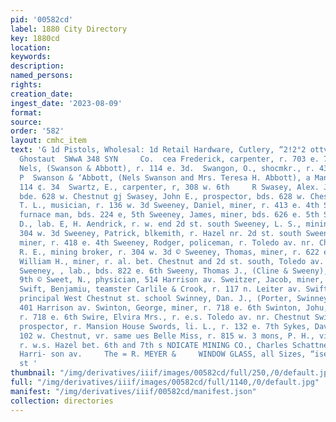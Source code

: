 ```yaml
---
pid: '00582cd'
label: 1880 City Directory
key: 1880cd
location: 
keywords: 
description: 
named_persons: 
rights: 
creation_date: 
ingest_date: '2023-08-09'
format: 
source: 
order: '582'
layout: cmhc_item
text: 'G 1d Pistols, Wholesal: 1d Retail Hardware, Cutlery, “2!2°2 ottver''n 27''s
  Ghostaut  SWwA 348 SYN     Co.  cea Frederick, carpenter, r. 703 e. 7th Swanson,
  Nels, (Swanson & Abbott), r. 114 e. 3d.  Swangon, O., shocmkr., r. 433 e. Chestnut
  P  Swanson & ‘Abbott, (Nels Swanson and Mrs. Teresa H. Abbott), a Manitou Restaurant
  114 ¢. 34  Swartz, E., carpenter, r, 308 w. 6th     R Swasey, Alex. J., prospector,
  bde. 628 w. Chestnut gj Swasey, John E., prospector, bds. 628 w. Chestnut g Swearingen,
  T. L., musician, r. 136 w. 3d Sweeney, Daniel, miner, r. 413 e. 4th Sweeney, Frank,
  furnace man, bds. 224 e, 5th Sweeney, James, miner, bds. 626 e. 5th Sweeney, John
  D., lab. E, H. Aendrick, r. w. end 2d st. south Sweeney, L. S., mining broker, r.
  304 w. 3d Sweeney, Patrick, blkemith, r. Hazel nr. 2d st. south Sweeney, Peter,
  miner, r. 418 e. 4th Sweeney, Rodger, policeman, r. Toledo av. nr. Chestnut £ Sweeney,
  R. E., mining broker, r. 304 w. 3d © Sweeney, Thomas, miner, r. 622 e. 5th Sweeney,
  William H., miner, r. al. bet. Chestnut and 2d st. south, Toledo av. and Hazel 2
  Sweeney, , lab., bds. 822 e. 6th Sweeny, Thomas J., (Cline & Sweeny), r. 136 e.
  9th © Sweet, N., physician, 514 Harrison av. Sweitzer, Jacob, miner, r.720 w. 24
  Swift, Benjamiu, teamster Carlile & Crook, r. 117 n. Leiter av. Swift, Mary Miss,
  principal West Chestnut st. school Swinney, Dan. J., (Porter, Swinney & Co.), .
  401 Harrison av. Swinton, George, miner, r. 718 e. 6th Swinton, Johu, preasman,
  r. 718 e. 6th Swire, Elvira Mrs., r. e.s. Toledo av. nr. Chestnut Switzer, A. R.,
  prospector, r. Mansion House Swords, li. L., r. 132 e. 7th Sykes, David A. -sphysiclan,
  102 w. Chestnut, vr. same ues Belle Miss, r. 815 w. 3 mons, P. H., vivil engineer,
  r. w.s. Hazel bet. 6th and 7th s NDICATE MINING CO., Charles Schattner, sec., 410
  Harri- son av.     The = R. MEYER &     WINDOW GLASS, all Sizes, “ise''scxestnor
  st '
thumbnail: "/img/derivatives/iiif/images/00582cd/full/250,/0/default.jpg"
full: "/img/derivatives/iiif/images/00582cd/full/1140,/0/default.jpg"
manifest: "/img/derivatives/iiif/00582cd/manifest.json"
collection: directories
---
```


